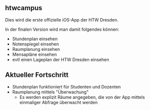 ## htwcampus
Dies wird die erste offizielle iOS-App der HTW Dresden.

In der finalen Version wird man damit folgendes können:

- Stundenplan einsehen
- Notenspiegel einsehen
- Raumplanung einsehen
- Mensapläne einsehen
- evtl einen Lageplan der HTW Dresden einsehen

## Aktueller Fortschritt

- Stundenplan funktioniert für Studenten und Dozenten
- Raumplanung mittels "Überwachung"
	- Es werden explizit Räume angegeben, die von der App mittels einmaliger Abfrage überwacht werden